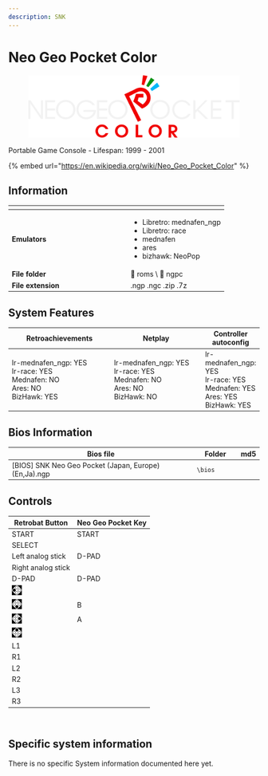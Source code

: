 ```yaml
---
description: SNK
---
```


# Neo Geo Pocket Color

<div align="left">

<figure><picture><source srcset="https://raw.githubusercontent.com/fabricecaruso/es-theme-carbon/91d85c7849cc550b0cac4e75cb8e0923d3b61b5e/art/logos/ngpc-w.svg" media="(prefers-color-scheme: dark)"><img src="https://raw.githubusercontent.com/fabricecaruso/es-theme-carbon/52ff37c9e265587d006945a2ba695b5a962b3a3d/art/logos/ngpc.svg" alt=""></picture><figcaption></figcaption></figure>

</div>

Portable Game Console - Lifespan: 1999 - 2001

{% embed url="https://en.wikipedia.org/wiki/Neo_Geo_Pocket_Color" %}

## Information

<table data-header-hidden><thead><tr><th width="224"></th><th></th></tr></thead><tbody><tr><td><strong>Emulators</strong></td><td><ul><li>Libretro: mednafen_ngp</li><li>Libretro: race</li><li>mednafen</li><li>ares</li><li>bizhawk: NeoPop</li></ul></td></tr><tr><td><strong>File folder</strong></td><td><span data-gb-custom-inline data-tag="emoji" data-code="1f4c2">📂</span> roms \ <span data-gb-custom-inline data-tag="emoji" data-code="1f4c2">📂</span> ngpc</td></tr><tr><td><strong>File extension</strong></td><td>.ngp .ngc .zip .7z</td></tr></tbody></table>

## System Features

<table><thead><tr><th width="256">Retroachievements</th><th width="243">Netplay</th><th>Controller autoconfig</th></tr></thead><tbody><tr><td>lr-mednafen_ngp: YES<br>lr-race: YES<br>Mednafen: NO<br>Ares: NO<br>BizHawk: YES</td><td>lr-mednafen_ngp: YES<br>lr-race: YES<br>Mednafen: NO<br>Ares: NO<br>BizHawk: NO</td><td>lr-mednafen_ngp: YES<br>lr-race: YES<br>Mednafen: YES<br>Ares: YES<br>BizHawk: YES</td></tr></tbody></table>

## Bios Information

<table><thead><tr><th width="625">Bios file</th><th width="104">Folder</th><th data-hidden>md5</th></tr></thead><tbody><tr><td>[BIOS] SNK Neo Geo Pocket (Japan, Europe) (En,Ja).ngp</td><td><code>\bios</code></td><td></td></tr></tbody></table>

## Controls

| Retrobat Button                                   | Neo Geo Pocket Key |
| ------------------------------------------------- | ------------------ |
| START                                             | START              |
| SELECT                                            |                    |
| Left analog stick                                 | D-PAD              |
| Right analog stick                                |                    |
| D-PAD                                             | D-PAD              |
| ![](<../../../../.gitbook/assets/image (48).png>) |                    |
| ![](<../../../../.gitbook/assets/image (30).png>) | B                  |
| ![](<../../../../.gitbook/assets/image (16).png>) | A                  |
| ![](<../../../../.gitbook/assets/image (50).png>) |                    |
| L1                                                |                    |
| R1                                                |                    |
| L2                                                |                    |
| R2                                                |                    |
| L3                                                |                    |
| R3                                                |                    |

<div align="left">

<figure><img src="https://wiki.batocera.org/_media/systems:ngp_controller_mapping.png?w=750&#x26;tok=e1fb04" alt=""><figcaption></figcaption></figure>

</div>

## Specific system information

There is no specific System information documented here yet.
